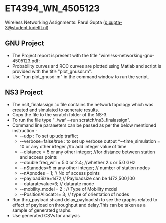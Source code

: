 # ET4394_WN_4505123
Wireless Networking Assignments: Parul Gupta (p.gupta-3@student.tudelft.nl)

## GNU Project
* The Project report is present with the title "wireless-networking-gnu-4505123.pdf:
* Probability curves and ROC curves are plotted using Matlab and script is provided with the title "plot_gnusdr.m".
* Use "run plot_gnusdr.m" in the command window to run the script.

## NS3 Project
* The ns3_finalassign.cc file contains the network topology which was created and simulated to generate results.
* Copy the file to the scratch folder of the NS-3.
* To run the file type " ./waf --run scratch/ns3_finalassign".
* Command line parameters can be passed as per the below mentioned instruction -
  * --udp : To set up udp traffic;
  * --verbose=false/true : to set up verbose output
  *--time_simulation = 10 or any other integer //to add integer value of time
  * --distance = 5 or any other integer; //for distance between station and access points
  * --double freq_wifi = 5.0 or 2.4; //whether 2.4 or 5.0 GHz
  * --nStanodes=5 or any other integer;   // number of station nodes
  * --nApnodes = 1; // No of access points
  * --payloadSize=1472;// Payloadsize can be 1472,500,100
  * --dataratevalue=3; // datarate mode
  * --mobility_model = 2 ; // Type of Mobility model
  * --PositionAllocator= 3; // type of orientation of nodes
* Run thru_payload.sh and delay_payload.sh to see the graphs related to effect of payload on throughput and delay.This can be taken as a sample of generated graphs.
* Use generated CSVs for analysis

